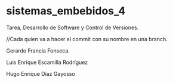 # sistemas_embebidos_4
Tarea, Desarrollo de Software y Control de Versiones.

//Cada quien va a hacer el commit con su nombre en una branch.

Gerardo Francia Fonseca.

Luis Enrique Escamilla Rodríguez

Hugo Enrique Díaz Gayosso
